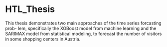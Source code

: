 # HTL_Thesis

This thesis demonstrates two main approaches of the time series forcasting prob-
lem, specifically the XGBoost model from machine learning and the SARIMAX
model from statistical modeling, to forecast the number of visitors in some shopping
centers in Austria.
